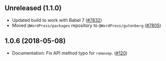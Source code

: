 ## Unreleased (1.1.0)

- Updated build to work with Babel 7 ([#7832](https://github.com/WordPress/gutenberg/pull/7832))
- Moved `@WordPress/packages` repository to `@WordPress/gutenberg` ([#7805](https://github.com/WordPress/gutenberg/pull/7805))

## 1.0.6 (2018-05-08)

- Documentation: Fix API method typo for `removep`. ([#120](https://github.com/WordPress/packages/pull/120))
